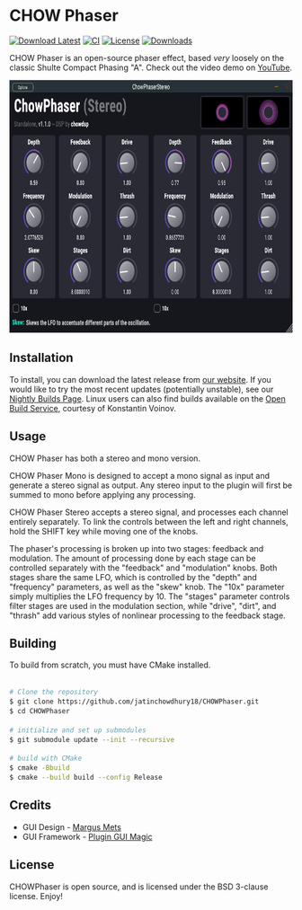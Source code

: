 # CHOW Phaser

[![Download Latest](https://img.shields.io/badge/download-latest-yellow.svg)](https://github.com/jatinchowdhury18/ChowPhaser/releases/latest)
[![CI](https://github.com/jatinchowdhury18/ChowPhaser/actions/workflows/cmake.yml/badge.svg)](https://github.com/jatinchowdhury18/ChowPhaser/actions/workflows/cmake.yml)
[![License](https://img.shields.io/badge/License-BSD-blue.svg)](https://opensource.org/licenses/BSD-3-Clause)
[![Downloads](https://img.shields.io/github/downloads/jatinchowdhury18/ChowPhaser/total)](https://somsubhra.github.io/github-release-stats/?username=jatinchowdhury18&repository=ChowPhaser&page=1&per_page=30)

CHOW Phaser is an open-source phaser effect,
based *very* loosely on the classic Shulte Compact
Phasing "A". Check out the video demo on
[YouTube](https://youtu.be/QuDWKLaUi_Q).

<img src="https://github.com/jatinchowdhury18/ChowPhaser/blob/master/res/screenshot_stereo.PNG?raw=true" alt="Pic" height="450">


## Installation

To install, you can download the latest release from
[our website](https://chowdsp.com/products.html#phaser).
If you would like to try the most recent updates
(potentially unstable), see our
[Nightly Builds Page](https://chowdsp.com/nightly.html#phaser).
Linux users can also find builds available on the
[Open Build Service](https://build.opensuse.org/package/show/home:kill_it:JUCE/ChowPhaser),
courtesy of Konstantin Voinov.

## Usage

CHOW Phaser has both a stereo and mono version.

CHOW Phaser Mono is designed to accept a mono signal
as input and generate a stereo signal as output. Any
stereo input to the plugin will first be summed
to mono before applying any processing.

CHOW Phaser Stereo accepts a stereo signal, and processes
each channel entirely separately. To link the controls
between the left and right channels, hold the SHIFT key
while moving one of the knobs.

The phaser's processing is broken up into two stages:
feedback and modulation. The amount of processing done
by each stage can be controlled separately with the
"feedback" and "modulation" knobs. Both stages share the
same  LFO, which is controlled by the "depth" and "frequency" 
parameters, as well as the "skew" knob. The "10x" parameter
simply multiplies the LFO frequency by 10. The "stages" 
parameter controls filter stages are used in the modulation
section, while "drive", "dirt", and "thrash" add various
styles of nonlinear processing to the feedback stage.

## Building

To build from scratch, you must have CMake installed.

```bash

# Clone the repository
$ git clone https://github.com/jatinchowdhury18/CHOWPhaser.git
$ cd CHOWPhaser

# initialize and set up submodules
$ git submodule update --init --recursive

# build with CMake
$ cmake -Bbuild
$ cmake --build build --config Release
```

## Credits

- GUI Design - [Margus Mets](mailto:hello@mmcreative.eu)
- GUI Framework - [Plugin GUI Magic](https://github.com/ffAudio/PluginGUIMagic)

## License

CHOWPhaser is open source, and is licensed under the BSD 3-clause license.
Enjoy!
